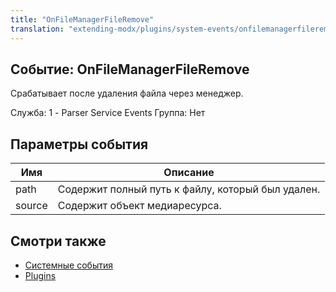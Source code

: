 ```yaml
---
title: "OnFileManagerFileRemove"
translation: "extending-modx/plugins/system-events/onfilemanagerfileremove"
---
```


## Событие: OnFileManagerFileRemove

Срабатывает после удаления файла через менеджер.

Служба: 1 - Parser Service Events
Группа: Нет

## Параметры события

| Имя    | Описание                                          |
| ------ | ------------------------------------------------- |
| path   | Содержит полный путь к файлу, который был удален. |
| source | Содержит объект медиаресурса.                     |

## Смотри также

-   [Системные события](extending-modx/plugins/system-events)
-   [Plugins](extending-modx/plugins)

